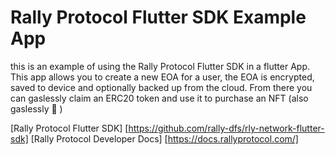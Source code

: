 # Rally Protocol Flutter SDK Example App

this is an example of using the Rally Protocol Flutter SDK in a flutter App. This app allows you to create a new EOA for a user, the EOA is encrypted, saved to device and optionally backed up from the cloud. From there you can gaslessly claim an ERC20 token and use it to purchase an NFT (also gaslessly 🙌 )

[Rally Protocol Flutter SDK] [https://github.com/rally-dfs/rly-network-flutter-sdk]
[Rally Protocol Developer Docs] [https://docs.rallyprotocol.com/]
